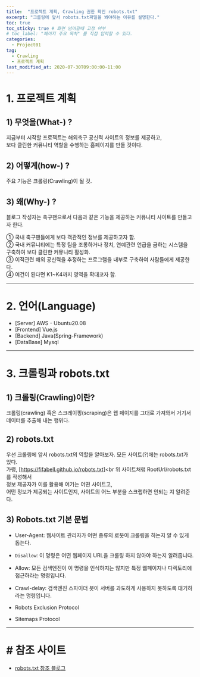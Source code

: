 ```yaml
---
title:  "프로젝트 계획, Crawling 권한 확인 robots.txt"
excerpt: "크롤링에 앞서 robots.txt파일을 봐야하는 이유를 설명한다."
toc: true
toc_sticky: true # 화면 넘어갈때 고정 여부
# toc_label: "페이지 주요 목차" 를 직접 입력할 수 있다.
categories:
  - Project01
tag:
  - Crawling
  - 프로젝트 계획
last_modified_at: 2020-07-30T09:00:00-11:00
---
```


# 1. 프로젝트 계획

## 1) 무엇을(What-) ?

지금부터 시작할 프로젝트는 해외축구 공신력 사이트의 정보를 제공하고,<br>
보다 클린한 커뮤니티 역할을 수행하는 홈페이지를 만들 것이다.

## 2) 어떻게(how-) ?

주요 기능은 크롤링(Crawling)이 될 것. 

## 3) 왜(Why-) ?

블로그 작성자는 축구팬으로서 다음과 같은 기능을 제공하는 커뮤니티 사이트를 만들고자 한다.<br>

① 국내 축구팬들에게 보다 객관적인 정보를 제공하고자 함.<br>
② 국내 커뮤니티에는 특정 팀을 조롱하거나 정치, 연예관련 언급을 금하는 시스템을 구축하여 보다 클린한 커뮤니티 활성화.<br>
③ 이적관련 해외 공신력을 추정하는 프로그램을 내부로 구축하여 사람들에게 제공한다.<br>
④ 여건이 된다면 K1~K4까지 영역을 확대코자 함.

---

# 2. 언어(Language)

- [Server] AWS - Ubuntu20.08
- [Frontend] Vue.js
- [Backend] Java(Spring-Framework)
- [DataBase] Mysql

---

# 3. 크롤링과 robots.txt

## 1) 크롤링(Crawling)이란?<br>

크롤링(crawling) 혹은 스크레이핑(scraping)은 웹 페이지를 그대로 가져와서 거기서 데이터를 추출해 내는 행위다.

## 2) robots.txt

우선 크롤링에 앞서 robots.txt의 역할을 알아보자.
모든 사이트(?)에는 robots.txt가 있다.<br>
가령, [https://fifabell.github.io/robots.txt]<br 
위 사이트처럼 RootUrl/robots.txt를 작성해서<br>
정보 제공자가 이를 활용해 여기는 어떤 사이트고, <br>
어떤 정보가 제공되는 사이트인지, 사이트의 어느 부분을 스크랩하면 안되는 지 알려준다.

## 3) Robots.txt 기본 문법

- User-Agent: 웹사이트 관리자가 어떤 종류의 로봇이 크롤링을 하는지 알 수 있게 돕는다.

- `Disallow`: 이 명령은 어떤 웹페이지 URL을 크롤링 하지 않아야 하는지 알려줍니다.

- Allow: 모든 검색엔진이 이 명령을 인식하지는 않지만 특정 웹페이지나 디렉토리에 접근하라는 명령입니다.

- Crawl-delay: 검색엔진 스파이더 봇이 서버를 과도하게 사용하지 못하도록 대기하라는 명령입니다.

- Robots Exclusion Protocol

- Sitemaps Protocol

---


# # 참조 사이트

- [robots.txt 참조 블로그](https://limelightkr.co.kr/robots-txt-그게-뭐죠/)